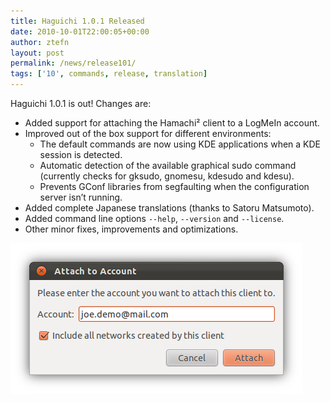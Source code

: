 ```yaml
---
title: Haguichi 1.0.1 Released
date: 2010-10-01T22:00:05+00:00
author: ztefn
layout: post
permalink: /news/release101/
tags: ['10', commands, release, translation]
---
```

Haguichi 1.0.1 is out! Changes are:

  * Added support for attaching the Hamachi² client to a LogMeIn account.
  * Improved out of the box support for different environments: 
      * The default commands are now using KDE applications when a KDE session is detected.
      * Automatic detection of the available graphical sudo command (currently checks for gksudo, gnomesu, kdesudo and kdesu).
      * Prevents GConf libraries from segfaulting when the configuration server isn&#8217;t running.
  * Added complete Japanese translations (thanks to Satoru Matsumoto).
  * Added command line options `--help`, `--version` and `--license`.
  * Other minor fixes, improvements and optimizations.

<img src="/resources/101-attach-dialog.png" alt="Attach to Account Dialog" width="467" height="241" class="aligncenter" />
